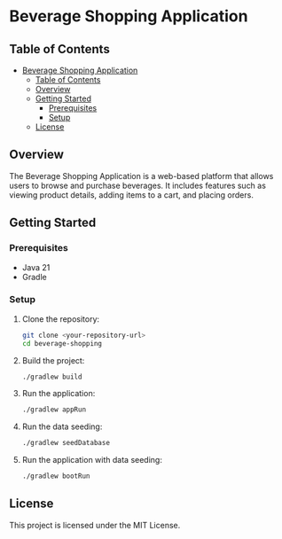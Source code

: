 # Beverage Shopping Application

## Table of Contents
- [Beverage Shopping Application](#beverage-shopping-application)
  - [Table of Contents](#table-of-contents)
  - [Overview](#overview)
  - [Getting Started](#getting-started)
    - [Prerequisites](#prerequisites)
    - [Setup](#setup)
  - [License](#license)

## Overview
The Beverage Shopping Application is a web-based platform that allows users to browse and purchase beverages. It includes features such as viewing product details, adding items to a cart, and placing orders.


## Getting Started

### Prerequisites
- Java 21
- Gradle

### Setup
1. Clone the repository:
   ```bash
   git clone <your-repository-url>
   cd beverage-shopping
   ```
2. Build the project:
   ```bash
   ./gradlew build
   ```
3. Run the application:
   ```bash
   ./gradlew appRun
   ```
4. Run the data seeding:
   ```bash
   ./gradlew seedDatabase
   ```
5. Run the application with data seeding:
   ```bash
   ./gradlew bootRun
   ```


## License
This project is licensed under the MIT License.

